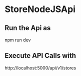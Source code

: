 # StoreNodeJSApi

## Run the Api as 
npm run dev

## Execute API Calls with

http://localhost:5000/api/v1/stores
